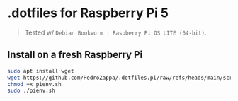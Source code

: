 # .dotfiles for Raspberry Pi 5

> Tested w/ `Debian Bookworm : Raspberry Pi OS LITE (64-bit)`.

## Install on a fresh Raspberry Pi
```sh
sudo apt install wget
wget https://github.com/PedroZappa/.dotfiles.pi/raw/refs/heads/main/scripts/pienv.sh
chmod +x pienv.sh
sudo ./pienv.sh
```
